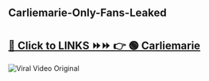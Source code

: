 
 ## Carliemarie-Only-Fans-Leaked

# <h2><a href="https://clipsfans.com/Carliemarie&ref=git">🔗 Click to LINKS ⏩⏩ 👉 🟢 Carliemarie </a></h2>

<a href="https://clipsfans.com/Carliemarie&ref=git" rel="nofollow" data-target="animated-image.originalLink"><img src="https://i.ibb.co.com/xMMVF88/686577567.gif" alt="Viral Video Original" style="max-width: 100%; display: inline-block;" data-target="animated-image.originalImage"></a>
